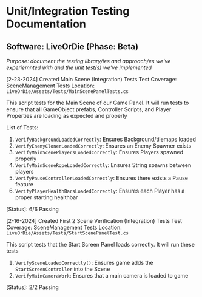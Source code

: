 # Unit/Integration Testing Documentation
## Software: LiveOrDie (Phase: Beta)
_Purpose: document the testing library/ies and approach/es we've experiemnted with and the unit test(s) we've implemented_

[2-23-2024] Created Main Scene (Integration) Tests
Test Coverage: SceneManagement Tests
Location: `LiveOrDie/Assets/Tests/MainScenePanelTests.cs`

This script tests for the Main Scene of our Game Panel. It will run tests to ensure that all GameObject prefabs, Controller Scripts, and Player Properties are loading as expected and properly

List of Tests:
  1. `VerifyBackgroundLoadedCorrectly`: Ensures Background/tilemaps loaded
  2. `VerifyEnemyClonerLoadedCorrectly`: Ensures an Enemy Spawner exists
  3. `VerifyMainScenePlayersLoadedCorrectly`: Ensures Players spawned properly
  4. `VerifyMainSceneRopeLoadedCorrectly`: Ensures String spawns between players
  5. `VerifyPauseControllerLoadedCorrectly`: Ensures there exists a Pause feature
  6. `VerifyPlayerHealthBarsLoadedCorrectly`: Ensures each Player has a proper starting healthbar

[Status]: 6/6 Passing


[2-16-2024] Created First 2 Scene Verification (Integration) Tests
Test Coverage: SceneManagement Tests 
Location: `LiveOrDie/Assets/Tests/StartScenePanelTest.cs`

This script tests that the Start Screen Panel loads correctly. It will run these tests
  1. `VerifySceneLoadedCorrectly()`: Ensures game adds the `StartScreenController` into the Scene
  2. `VerifyMainCameraWork`: Ensures that a main camera is loaded to game

[Status]: 2/2 Passing
